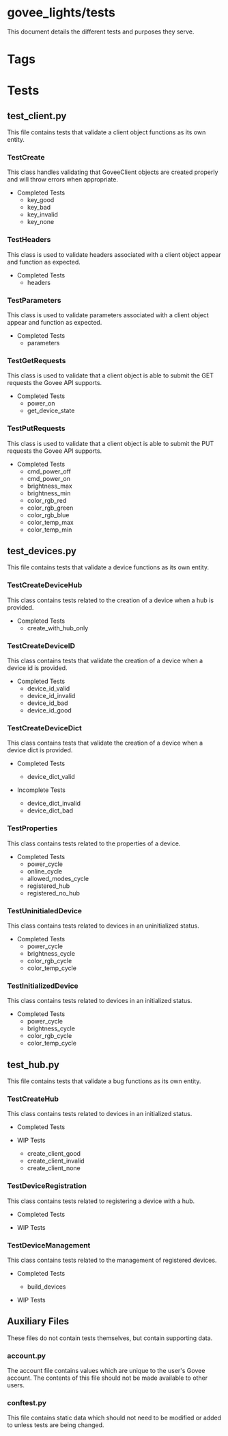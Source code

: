 # govee_lights/tests

This document details the different tests and purposes they serve.

# Tags

# Tests

## test_client.py

This file contains tests that validate a client object functions as its own
entity.

### TestCreate

This class handles validating that GoveeClient objects are created properly and
will throw errors when appropriate.

* Completed Tests
  * key_good
  * key_bad
  * key_invalid
  * key_none

### TestHeaders

This class is used to validate headers associated with a client object appear
and function as expected.

* Completed Tests
  * headers

### TestParameters

This class is used to validate parameters associated with a client object appear
and function as expected.

* Completed Tests
  * parameters

### TestGetRequests

This class is used to validate that a client object is able to submit the GET
requests the Govee API supports.

* Completed Tests
  * power_on
  * get_device_state

### TestPutRequests

This class is used to validate that a client object is able to submit the PUT
requests the Govee API supports.

* Completed Tests
  * cmd_power_off
  * cmd_power_on
  * brightness_max
  * brightness_min
  * color_rgb_red
  * color_rgb_green
  * color_rgb_blue
  * color_temp_max
  * color_temp_min


## test_devices.py

This file contains tests that validate a device functions as its own entity.

### TestCreateDeviceHub

This class contains tests related to the creation of a device when a hub is
provided.

* Completed Tests
  * create_with_hub_only

### TestCreateDeviceID

This class contains tests that validate the creation of a device when a device
id is provided.

* Completed Tests
  * device_id_valid
  * device_id_invalid
  * device_id_bad
  * device_id_good

### TestCreateDeviceDict

This class contains tests that validate the creation of a device when a device
dict is provided.

* Completed Tests
  * device_dict_valid

* Incomplete Tests
  * device_dict_invalid
  * device_dict_bad

### TestProperties

This class contains tests related to the properties of a device.

* Completed Tests
  * power_cycle
  * online_cycle
  * allowed_modes_cycle
  * registered_hub
  * registered_no_hub

### TestUninitialedDevice

This class contains tests related to devices in an uninitialized status.

* Completed Tests
  * power_cycle
  * brightness_cycle
  * color_rgb_cycle
  * color_temp_cycle

### TestInitializedDevice

This class contains tests related to devices in an initialized status.

* Completed Tests
  * power_cycle
  * brightness_cycle
  * color_rgb_cycle
  * color_temp_cycle

## test_hub.py

This file contains tests that validate a bug functions as its own entity.

### TestCreateHub

This class contains tests related to devices in an initialized status.

* Completed Tests

* WIP Tests
  * create_client_good
  * create_client_invalid
  * create_client_none

### TestDeviceRegistration

This class contains tests related to registering a device with a hub.

* Completed Tests

* WIP Tests

### TestDeviceManagement

This class contains tests related to the management of registered devices.

* Completed Tests
  * build_devices

* WIP Tests

## Auxiliary Files

These files do not contain tests themselves, but contain supporting data.

### account.py

The account file contains values which are unique to the user's Govee account.
The contents of this file should not be made available to other users.

### conftest.py

This file contains static data which should not need to be modified or added to
unless tests are being changed.

